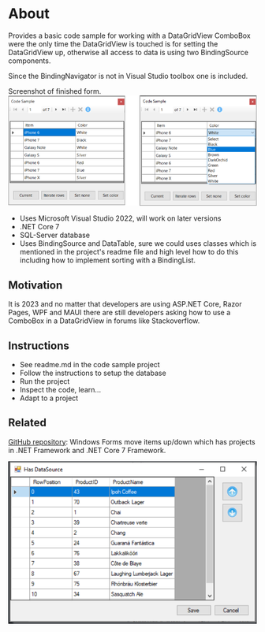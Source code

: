# About

Provides a basic code sample for working with a DataGridView ComboBox were the only time the DataGridView is touched is for setting the DataGridView up, otherwise all access to data is using two BindingSource components.

Since the BindingNavigator is not in Visual Studio toolbox one is included.

Screenshot of finished form.
![Data Grid View Main1](DataGridViewComboBoxCore/assets/DataGridViewMain.png)





- Uses Microsoft Visual Studio 2022, will work on later versions
- .NET Core 7
- SQL-Server database
- Uses BindingSource and DataTable, sure we could uses classes which is mentioned in the project's readme file and high level how to do this including how to implement sorting with a BindingList.

## Motivation

It is 2023 and no matter that developers are using ASP.NET Core, Razor Pages, WPF and MAUI there are still developers asking how to use a ComboBox in a DataGridView in forums like Stackoverflow.

## Instructions

- See readme.md in the code sample project
- Follow the instructions to setup the database
- Run the project
- Inspect the code, learn...
- Adapt to a project

## Related

[GitHub repository](https://github.com/karenpayneoregon/WindowsFormsMoveItemsUpDown): Windows Forms move items up/down which has projects in .NET Framework and .NET Core 7 Framework.

![Move Up Down Data Grid View](DataGridViewComboBoxCore/assets/MoveUpDownDataGridView.png)